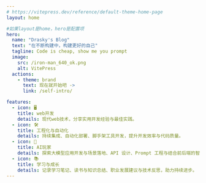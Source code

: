 ```yaml
---
# https://vitepress.dev/reference/default-theme-home-page
layout: home

#如果layout是home，hero是配置项
hero:
  name: "Drasky's Blog"
  text: "在不断构建中，构建更好的自己"
  tagline: Code is cheap, show me you prompt
  image:
    src: /iron-man_640_ok.png
    alt: VitePress
  actions:
    - theme: brand
      text: 现在就开始吧 ->
      link: /self-intro/

features:
  - icon: 🖥️
    title: web开发
    details: 现代web技术，分享实用开发经验与最佳实践。
  - icon: 🛠️
    title: 工程化与自动化
    details: 持续集成、自动化部署、脚手架工具开发，提升开发效率与代码质量。
  - icon: 🤖
    title: AI玩家
    details: 探索大模型应用开发与场景落地、API 设计、Prompt 工程与结合前后端的智能化功能落地。
  - icon: 📚
    title: 学习与成长
    details: 记录学习笔记、读书与知识总结、职业发展建议与技术反思，助力持续进步。
---
```


<style module>
  :root {
    --vp-home-hero-name-color: transparent;
    --vp-home-hero-name-background: -webkit-linear-gradient(120deg, #bd34fe, #41d1ff);
    --vp-button-brand-bg: #41d1ff;
  }
  .vp-hero {
    font-size: 1rem;
  }
</style>
